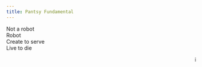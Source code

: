 ```yaml
---
title: Pantsy Fundamental
---
```


Not a robot <BR>
Robot<BR>
Create to serve<BR>
Live to die

<marquee> is this thing on? </marquee>
